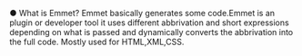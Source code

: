 ● What is Emmet?
Emmet basically generates some code.Emmet is an plugin or developer tool it uses different abbrivation and short expressions depending on what is passed and dynamically converts the abbrivation into the full code.
Mostly used for HTML,XML,CSS.
